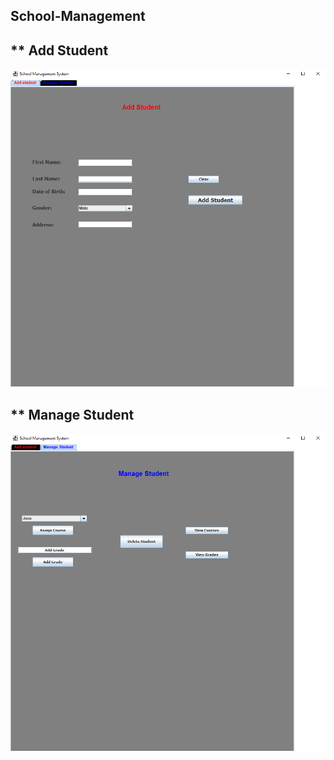 ## School-Management
## ** Add Student
![Main Page](screenshot/Screenshot%202023-10-17%20121402.png)
## ** Manage Student
![Order Page](screenshot/Screenshot%202023-10-17%20121432.png)
